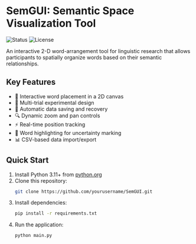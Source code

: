# SemGUI: Semantic Space Visualization Tool

![Status](https://img.shields.io/badge/status-beta-orange)
![License](https://img.shields.io/badge/license-MIT-blue)

An interactive 2-D word-arrangement tool for linguistic research that allows participants to spatially organize words based on their semantic relationships.

## Key Features
- 🎯 Interactive word placement in a 2D canvas
- 🔄 Multi-trial experimental design
- 💾 Automatic data saving and recovery
- 🔍 Dynamic zoom and pan controls
- ⚡ Real-time position tracking
- 🚨 Word highlighting for uncertainty marking
- 📊 CSV-based data import/export

## Quick Start
1. Install Python 3.11+ from [python.org](https://python.org)
2. Clone this repository:
   ```bash
   git clone https://github.com/yourusername/SemGUI.git
   ```
3. Install dependencies:
   ```bash
   pip install -r requirements.txt
   ```
4. Run the application:
   ```bash
   python main.py
   ```